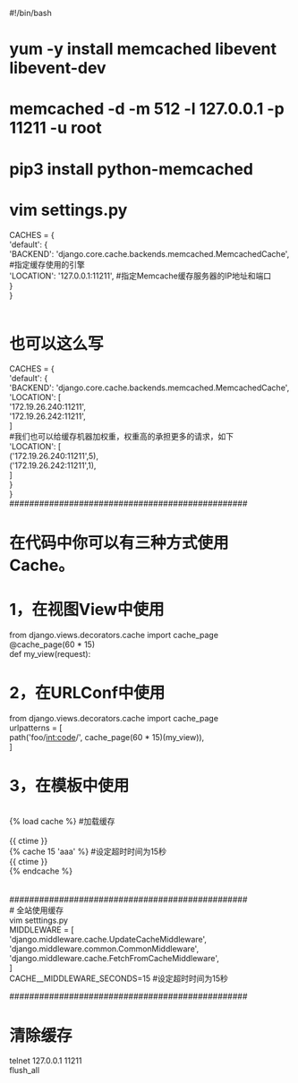 #!/bin/bash
# yum -y install memcached  libevent libevent-dev<br>
# memcached -d -m 512 -l 127.0.0.1 -p 11211 -u root<br>
# pip3 install python-memcached<br>
# vim settings.py<br>
CACHES = {<br>
 'default': {<br>
  'BACKEND': 'django.core.cache.backends.memcached.MemcachedCache', #指定缓存使用的引擎<br>
  'LOCATION': '127.0.0.1:11211',         #指定Memcache缓存服务器的IP地址和端口<br>
 }<br>
}<br><br>
# 也可以这么写<br>
CACHES = {<br>
    'default': {<br>
        'BACKEND': 'django.core.cache.backends.memcached.MemcachedCache',<br>
        'LOCATION': [<br>
            '172.19.26.240:11211',<br>
            '172.19.26.242:11211',<br>
        ]<br>
        #我们也可以给缓存机器加权重，权重高的承担更多的请求，如下<br>
        'LOCATION': [<br>
            ('172.19.26.240:11211',5),<br>
            ('172.19.26.242:11211',1),<br>
        ]<br>
    }<br>
 }<br>
################################################<br>
# 在代码中你可以有三种方式使用Cache。<br>
# 1，在视图View中使用<br>
from django.views.decorators.cache import cache_page<br>
@cache_page(60 * 15)<br>
def my_view(request):<br>
# 2，在URLConf中使用<br>
from django.views.decorators.cache import cache_page<br>
urlpatterns = [<br>
    path('foo/<int:code>/', cache_page(60 * 15)(my_view)),<br>
]<br>
# 3，在模板中使用<br>
<html><br>
{% load cache %}    #加载缓存<br>
<body><br>
{{ ctime }}<br>
{% cache 15 'aaa' %}   #设定超时时间为15秒<br>
{{ ctime }}<br>
{% endcache %}<br>
</body><br>
</html><br>
################################################<br>
# 全站使用缓存<br>
vim setttings.py<br>
MIDDLEWARE = [<br>
    'django.middleware.cache.UpdateCacheMiddleware',<br>
    'django.middleware.common.CommonMiddleware',<br>
    'django.middleware.cache.FetchFromCacheMiddleware',<br>
]<br>
CACHE__MIDDLEWARE_SECONDS=15         #设定超时时间为15秒<br>

################################################<br>
# 清除缓存<br>
telnet 127.0.0.1 11211<br>
flush_all<br>


